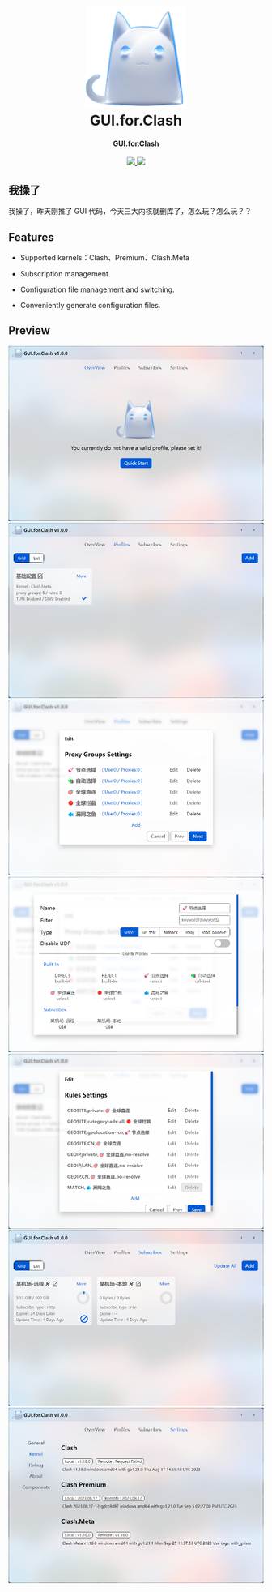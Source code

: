<h1 align="center">
  <img src="build/appicon.png" alt="GUI.for.Clash" width="200">
  <br>GUI.for.Clash<br>
</h1>

<h4 align="center">GUI.for.Clash</h4>

<p align="center">
  <a href="https://goreportcard.com/report/github.com/openrhc/GUI.for.Clash">
    <img src="https://goreportcard.com/badge/github.com/openrhc/GUI.for.Clash?style=flat-square">
  </a>
  <img src="https://img.shields.io/github/go-mod/go-version/openrhc/GUI.for.Clash?style=flat-square">
</p>

## 我操了

我操了，昨天刚推了 GUI 代码，今天三大内核就删库了，怎么玩？怎么玩？？

## Features

- Supported kernels：Clash、Premium、Clash.Meta

- Subscription management.

- Configuration file management and switching.

- Conveniently generate configuration files.

<!-- ## Documentation -->

## Preview

![img01](./docs/1.png)
![img02](./docs/2.png)
![img03](./docs/3.png)
![img04](./docs/4.png)
![img05](./docs/5.png)
![img06](./docs/6.png)
![img07](./docs/7.png)
